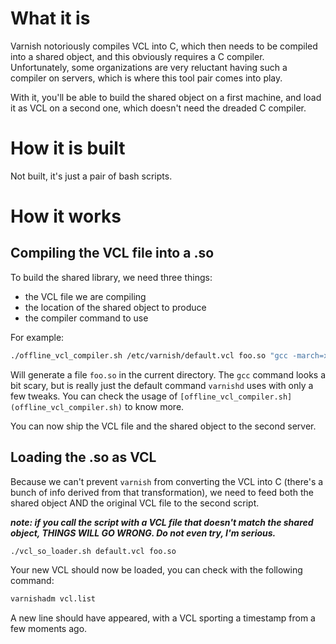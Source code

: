 # What it is

Varnish notoriously compiles VCL into C, which then needs to be compiled into a
shared object, and this obviously requires a C compiler. Unfortunately, some
organizations are very reluctant having such a compiler on servers, which is
where this tool pair comes into play.

With it, you'll be able to build the shared object on a first machine, and load
it as VCL on a second one, which doesn't need the dreaded C compiler.

# How it is built

Not built, it's just a pair of bash scripts.

# How it works

## Compiling the VCL file into a .so

To build the shared library, we need three things:
- the VCL file we are compiling
- the location of the shared object to produce
- the compiler command to use

For example:

``` bash
./offline_vcl_compiler.sh /etc/varnish/default.vcl foo.so "gcc -march=x86-64 -mtune=generic -O2 -pipe -fno-plt -fexceptions -Wp,-D_FORTIFY_SOURCE=2 -Wformat -Werror=format-security -fstack-clash-protection -fcf-protection -flto=auto -fno-var-tracking-assignments -Wall -Werror -Wno-error=unused-result -pthread  -fpic -shared -Wl,-x -x c -o /dev/stdout  -"
```

Will generate a file `foo.so` in the current directory. The `gcc` command looks a bit scary, but is really just the default command `varnishd` uses with only a few tweaks. You can check the usage of `[offline_vcl_compiler.sh](offline_vcl_compiler.sh)` to know more.

You can now ship the VCL file and the shared object to the second server.

## Loading the .so as VCL

Because we can't prevent `varnish` from converting the VCL into C (there's a bunch of info derived from that transformation), we need to feed both the shared object AND the original VCL file to the second script.

***note: if you call the script with a VCL file that doesn't match the shared object, THINGS WILL GO WRONG. Do not even try, I'm serious.***

``` bash
./vcl_so_loader.sh default.vcl foo.so
```

Your new VCL should now be loaded, you can check with the following command:

``` bash
varnishadm vcl.list
```

A new line should have appeared, with a VCL sporting a timestamp from a few moments ago.
